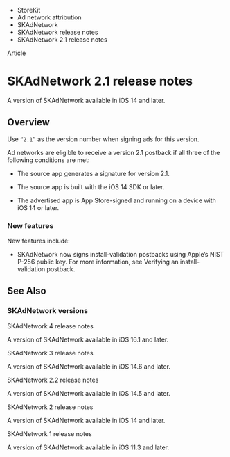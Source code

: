

- StoreKit
- Ad network attribution
- SKAdNetwork
- SKAdNetwork release notes
-  SKAdNetwork 2.1 release notes 

Article

# SKAdNetwork 2.1 release notes

A version of SKAdNetwork available in iOS 14 and later.

## Overview

Use `“2.1”` as the version number when signing ads for this version.

Ad networks are eligible to receive a version 2.1 postback if all three of the following conditions are met:

- The source app generates a signature for version 2.1.

- The source app is built with the iOS 14 SDK or later.

- The advertised app is App Store-signed and running on a device with iOS 14 or later.

### New features

New features include:

- SKAdNetwork now signs install-validation postbacks using Apple’s NIST P-256 public key. For more information, see Verifying an install-validation postback.

## See Also

### SKAdNetwork versions

SKAdNetwork 4 release notes

A version of SKAdNetwork available in iOS 16.1 and later.

SKAdNetwork 3 release notes

A version of SKAdNetwork available in iOS 14.6 and later.

SKAdNetwork 2.2 release notes

A version of SKAdNetwork available in iOS 14.5 and later.

SKAdNetwork 2 release notes

A version of SKAdNetwork available in iOS 14 and later.

SKAdNetwork 1 release notes

A version of SKAdNetwork available in iOS 11.3 and later.

